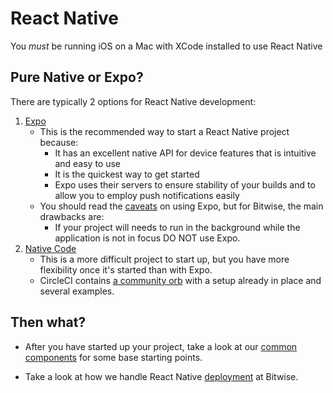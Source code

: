 # React Native

You *must* be running iOS on a Mac with XCode installed to use React Native

## Pure Native or Expo?

There are typically 2 options for React Native development:
1. [Expo](startup/expo.md)  
    * This is the recommended way to start a React Native project because:  
        - It has an excellent native API for device features that is intuitive and easy to use  
        - It is the quickest way to get started  
        - Expo uses their servers to ensure stability of your builds and to allow you to employ push notifications easily  
    * You should read the [caveats](https://facebook.github.io/react-native/docs/getting-started#caveats) on using Expo, but for Bitwise, the main drawbacks are:
        - If your project will needs to run in the background while the application is not in focus DO NOT use Expo. 
2. [Native Code](startup/native-code.md)
    * This is a more difficult project to start up, but you have more flexibility once it's started than with Expo.
    * CircleCI contains [a community orb](https://circleci.com/developer/orbs/orb/react-native-community/react-native) with a setup already in place and several examples. 

## Then what?
- After you have started up your project, take a look at our [common components](common-components/README.md) for some base starting points.  

- Take a look at how we handle React Native [deployment](deployment/README.md) at Bitwise.



